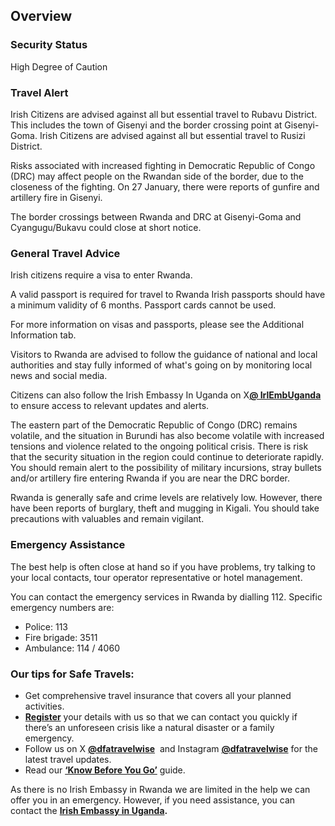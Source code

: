 ## Overview

### **Security Status**

High Degree of Caution

### **Travel Alert**

Irish Citizens are advised against all but essential travel to Rubavu District. This includes the town of Gisenyi and the border crossing point at Gisenyi-Goma. Irish Citizens are advised against all but essential travel to Rusizi District.

Risks associated with increased fighting in Democratic Republic of Congo (DRC) may affect people on the Rwandan side of the border, due to the closeness of the fighting. On 27 January, there were reports of gunfire and artillery fire in Gisenyi.

The border crossings between Rwanda and DRC at Gisenyi-Goma and Cyangugu/Bukavu could close at short notice.

### **General Travel Advice**

Irish citizens require a visa to enter Rwanda.

A valid passport is required for travel to Rwanda Irish passports should have a minimum validity of 6 months. Passport cards cannot be used.

For more information on visas and passports, please see the Additional Information tab.

Visitors to Rwanda are advised to follow the guidance of national and local authorities and stay fully informed of what's going on by monitoring local news and social media.

Citizens can also follow the Irish Embassy In Uganda on X[**@ IrlEmbUganda**](https://twitter.com/irlembuganda) to ensure access to relevant updates and alerts.

The eastern part of the Democratic Republic of Congo (DRC) remains volatile, and the situation in Burundi has also become volatile with increased tensions and violence related to the ongoing political crisis. There is risk that the security situation in the region could continue to deteriorate rapidly. You should remain alert to the possibility of military incursions, stray bullets and/or artillery fire entering Rwanda if you are near the DRC border.

Rwanda is generally safe and crime levels are relatively low. However, there have been reports of burglary, theft and mugging in Kigali. You should take precautions with valuables and remain vigilant.

### **Emergency Assistance**

The best help is often close at hand so if you have problems, try talking to your local contacts, tour operator representative or hotel management.

You can contact the emergency services in Rwanda by dialling 112. Specific emergency numbers are:

* Police: 113
* Fire brigade: 3511
* Ambulance: 114 / 4060

### **Our tips for Safe Travels:**

* Get comprehensive travel insurance that covers all your planned activities.
* [**Register**](/en/dfa/overseas-travel/citizens-registration/) your details with us so that we can contact you quickly if there’s an unforeseen crisis like a natural disaster or a family emergency.
* Follow us on X [**@dfatravelwise**](https://www.twitter.com/DFATravelWise)  and Instagram [**@dfatravelwise**](https://www.instagram.com/dfatravelwise/) for the latest travel updates.
* Read our [**‘Know Before You Go’**](/en/dfa/overseas-travel/know-before-you-go/) guide.

As there is no Irish Embassy in Rwanda we are limited in the help we can offer you in an emergency. However, if you need assistance, you can contact the [**Irish Embassy in Uganda**](https://www.ireland.ie/en/uganda/)**.**